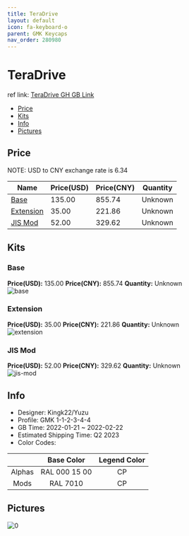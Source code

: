 ```yaml
---
title: TeraDrive 
layout: default
icon: fa-keyboard-o
parent: GMK Keycaps
nav_order: 280980
---
```


# TeraDrive 

ref link: [TeraDrive GH GB Link](https://geekhack.org/index.php?topic=115983.0)

* [Price](#price)
* [Kits](#kits)
* [Info](#info)
* [Pictures](#pictures)

## Price

NOTE: USD to CNY exchange rate is 6.34

| Name          | Price(USD)   |  Price(CNY) | Quantity |
| ------------- | ------------ |  ---------- | -------- |
|[Base](#base)|135.00|855.74|Unknown|
|[Extension](#extension)|35.00|221.86|Unknown|
|[JIS Mod](#jis-mod)|52.00|329.62|Unknown|


## Kits
### Base  
**Price(USD):** 135.00	**Price(CNY):** 855.74	**Quantity:** Unknown  
<img src="{{ 'assets/images/gmk-keycaps/TeraDrive/kits_pics/base.jpg' | relative_url }}" alt="base" class="image featured">

### Extension  
**Price(USD):** 35.00	**Price(CNY):** 221.86	**Quantity:** Unknown  
<img src="{{ 'assets/images/gmk-keycaps/TeraDrive/kits_pics/extension.png' | relative_url }}" alt="extension" class="image featured">

### JIS Mod  
**Price(USD):** 52.00	**Price(CNY):** 329.62	**Quantity:** Unknown  
<img src="{{ 'assets/images/gmk-keycaps/TeraDrive/kits_pics/jis-mod.jpg' | relative_url }}" alt="jis-mod" class="image featured">

## Info
* Designer: Kingk22/Yuzu  
* Profile: GMK 1-1-2-3-4-4  
* GB Time: 2022-01-21 ~ 2022-02-22  
* Estimated Shipping Time: Q2 2023  
* Color Codes:  

| |Base Color     | Legend Color
| :-------------: | :-------------: | :------------:
|Alphas|RAL 000 15 00|CP
|Mods|RAL 7010|CP


## Pictures  
<img src="{{ 'assets/images/gmk-keycaps/TeraDrive/rendering_pics/0.jpg' | relative_url }}" alt="0" class="image featured">
